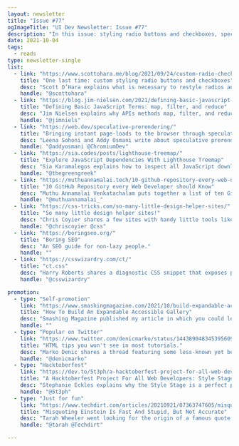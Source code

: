 ```yaml
---
layout: newsletter
title: "Issue #77"
ogImageTitle: "UI Dev Newsletter: Issue #77"
description: "In this issue: styling radio buttons and checkboxes, speculative prerendering, boring SEO, and more."
date: 2021-10-04
tags:
  - reads
type: newsletter-single
list:
  - link: "https://www.scottohara.me/blog/2021/09/24/custom-radio-checkbox-again.html"
    title: "One last time: custom styling radio buttons and checkboxes"
    desc: "Scott O’Hara explains what is necessary to restyle radios and checkboxes directly."
    handle: "@scottohara"
  - link: "https://blog.jim-nielsen.com/2021/defining-basic-javascript-terms/"
    title: "Defining Basic JavaScript Terms: map, filter, and reduce"
    desc: "Jim Nielsen explains why APIs methods map, filter, and reduce are named the way they are in JavaScript language."
    handle: "@jimniels"
  - link: "https://web.dev/speculative-prerendering/"
    title: "Bringing instant page-loads to the browser through speculative prerendering"
    desc: "Leena Sohoni and Addy Osmani write about speculative prerendering in the browser and how to participate in the Chrome origin trial."
    handle: "@addyosmani @ChromiumDev"
  - link: "https://sia.codes/posts/lighthouse-treemap/"
    title: "Explore JavaScript Dependencies With Lighthouse Treemap"
    desc: "Sia Karamalegos explains how to inspect all JavaScript downloaded and used/unused for a site in a handy data visualization with Lighthouse Treemap."
    handle: "@thegreengreek"
  - link: "https://muthuannamalai.tech/10-github-repository-every-web-developer-should-know"
    title: "10 GitHub Repository every Web Developer should Know"
    desc: "Muthu Annamalai Venkatachalam puts together a list of ten GitHub repositories to help you grow as a developer."
    handle: "@muthuannamalai_"
  - link: "https://css-tricks.com/so-many-little-design-helper-sites/"
    title: "So many little design helper sites!"
    desc: "Chris Coyier shares a few sites with handy little tools like wave generators and more."
    handle: "@chriscoyier @css"
  - link: "https://boringseo.org/"
    title: "Boring SEO"
    desc: "An SEO guide for non-lazy people."
    handle: ""
  - link: "https://csswizardry.com/ct/"
    title: "ct.css"
    desc: "Harry Roberts shares a diagnostic CSS snippet that exposes potential performance issues in your page’s head tags."
    handle: "@csswizardry"

promotion:
  - type: "Self-promotion"
    link: "https://www.smashingmagazine.com/2021/10/build-expandable-accessible-gallery/"
    title: "How To Build An Expandable Accessible Gallery"
    desc: "Smashing Magazine published my article in which you could learn how to set up a gallery that is expandable as well as accessible."
    handle: ""
  - type: "Popular on Twitter"
    link: "https://www.twitter.com/denicmarko/status/1443890483453956097"
    title: "HTML tips you won't see in most tutorials."
    desc: "Marko Denic shares a thread featuring some less-known yet beneficial HTML attributes and elements."
    handle: "@denicmarko"
  - type: "Hacktoberfest"
    link: "https://dev.to/5t3ph/a-hacktoberfest-project-for-all-web-developers-style-stage-5h2m"
    title: "A Hacktoberfest Project For All Web Developers: Style Stage"
    desc: "Stephanie Eckles explains why the Style Stage is a perfect project for Hacktoberfest."
    handle: "@5t3ph"
  - type: "Just for fun"
    link: "https://www.techdirt.com/articles/20210921/07363747605/misquoting-einstein-is-fast-stupid-not-accurate.shtml"
    title: "Misquoting Einstein Is Fast And Stupid, But Not Accurate"
    desc: "Tarah Wheeler went looking for the origin of a famous quote believed to belong to Albert Einstein."
    handle: "@tarah @Techdirt"

---
```

